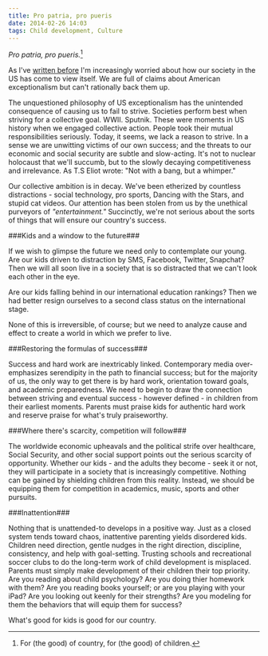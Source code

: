 ```yaml
---
title: Pro patria, pro pueris
date: 2014-02-26 14:03
tags: Child development, Culture
---
```


_Pro patria, pro pueris._[^1]

As I've [written before]() I'm increasingly worried about how our society in the US has come to view itself.  We are full of claims about American exceptionalism but can't rationally back them up.

The unquestioned philosophy of US exceptionalism has the unintended consequence of causing us to fail to strive.  Societies perform best when striving for a collective goal.  WWII.  Sputnik.  These were moments in US history when we engaged collective action.  People took their mutual responsibilities seriously. Today, it seems, we lack a reason to strive.  In a sense we are unwitting victims of our own success; and the threats to our economic and social security are subtle and slow-acting.  It's not to nuclear holocaust that we'll succumb, but to the slowly decaying competitiveness and irrelevance.  As T.S Eliot wrote: "Not with a bang, but a whimper."

Our collective ambition is in decay.  We've been etherized by countless distractions - social technology, pro sports, Dancing with the Stars, and stupid cat videos.  Our attention has been stolen from us by the unethical purveyors of _"entertainment."_  Succinctly, we're not serious about the sorts of things that will ensure our country's success.

###Kids and a window to the future###

If we wish to glimpse the future we need only to contemplate our young.  Are our kids driven to distraction by SMS, Facebook, Twitter, Snapchat?  Then we will all soon live in a society that is so distracted that we can't look each other in the eye.

Are our kids falling behind in our international education rankings?  Then we had better resign ourselves to a second class status on the international stage.

None of this is irreversible, of course; but we need to analyze cause and effect to create a world in which we prefer to live.

###Restoring the formulas of success###

Success and hard work are inextricably linked.  Contemporary media over-emphasizes serendipity in the path to financial success; but for the majority of us, the only way to get there is by hard work, orientation toward goals, and academic preparedness.  We need to begin to draw the connection between striving and eventual success - however defined - in children from their earliest moments.  Parents must praise kids for authentic hard work and reserve praise for what's truly praiseworthy.

###Where there's scarcity, competition will follow###

The worldwide economic upheavals and the political strife over healthcare, Social Security, and other social support points out the serious scarcity of opportunity.  Whether our kids - and the adults they become - seek it or not, they will participate in a society that is increasingly competitive.  Nothing can be gained by shielding children from this reality.  Instead, we should be equipping them for competition in academics, music, sports and other pursuits.

###Inattention###

Nothing that is unattended-to develops in a positive way.  Just as a closed system tends toward chaos, inattentive parenting yields disordered kids.  Children need direction, gentle nudges in the right direction, discipline, consistency, and help with goal-setting.  Trusting schools and recreational soccer clubs to do the long-term work of child development is misplaced.  Parents must simply make development of their children their top priority.  Are you reading about child psychology?  Are you doing thier homework with them?  Are you reading books yourself; or are you playing with your iPad?  Are you looking out keenly for their strengths?  Are you modeling for them the behaviors that will equip them for success?

What's good for kids is good for our country.  

[^1]: For (the good) of country, for (the good) of children.